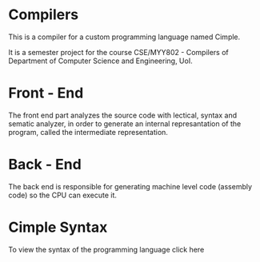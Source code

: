 # Compilers

This is a compiler for a custom programming language named Cimple.

It is a semester project for the course CSE/MYY802 - Compilers of Department of Computer Science and Engineering, UoI.

# Front - End

The front end part analyzes the source code with lectical, syntax and sematic analyzer, in order to generate an internal
represantation of the program, called the intermediate representation.

# Back - End

The back end is responsible for generating machine level code (assembly code) so the CPU can execute it.

# Cimple Syntax 

To view the syntax of the programming language click here
